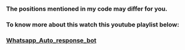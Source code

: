 ### The positions mentioned in my code may differ for you.

### To know more about this watch this youtube playlist below:

### [Whatsapp_Auto_response_bot](https://www.youtube.com/playlist?list=PL4KX3oEgJcfe2mpt7BtUuz_g2a6ipSNAF)